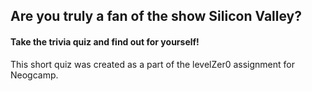 ## Are you truly a fan of the show Silicon Valley?
#### Take the trivia quiz and find out for yourself!

This short quiz was created as a part of the levelZer0 assignment for Neogcamp.

